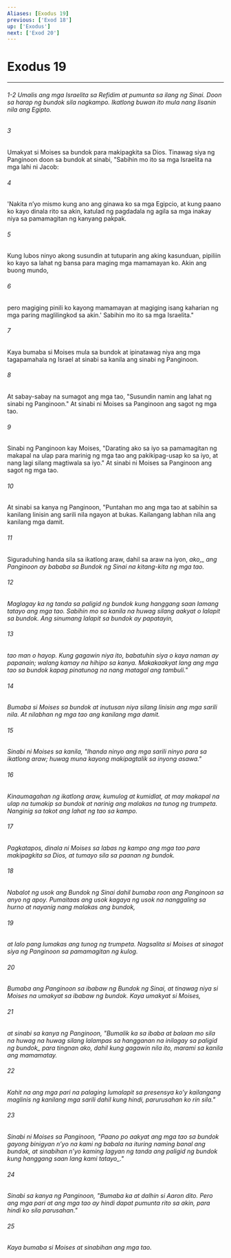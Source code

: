 ```yaml
---
Aliases: [Exodus 19]
previous: ['Exod 18']
up: ['Exodus']
next: ['Exod 20']
---
```

# Exodus 19

***
###### 1-2 Umalis ang mga Israelita sa Refidim at pumunta sa ilang ng Sinai. Doon sa harap ng bundok sila nagkampo. Ikatlong buwan ito mula nang lisanin nila ang Egipto. 





















###### 3 










Umakyat si Moises sa bundok para makipagkita sa Dios. Tinawag siya ng Panginoon doon sa bundok at sinabi, "Sabihin mo ito sa mga Israelita na mga lahi ni Jacob: 





















###### 4 










'Nakita nʼyo mismo kung ano ang ginawa ko sa mga Egipcio, at kung paano ko kayo dinala rito sa akin, katulad ng pagdadala ng agila sa mga inakay niya sa pamamagitan ng kanyang pakpak. 





















###### 5 










Kung lubos ninyo akong susundin at tutuparin ang aking kasunduan, pipiliin ko kayo sa lahat ng bansa para maging mga mamamayan ko. Akin ang buong mundo, 





















###### 6 










pero magiging pinili ko kayong mamamayan at magiging isang kaharian ng mga paring maglilingkod sa akin.' Sabihin mo ito sa mga Israelita." 





















###### 7 










Kaya bumaba si Moises mula sa bundok at ipinatawag niya ang mga tagapamahala ng Israel at sinabi sa kanila ang sinabi ng Panginoon. 





















###### 8 










At sabay-sabay na sumagot ang mga tao, "Susundin namin ang lahat ng sinabi ng Panginoon." At sinabi ni Moises sa Panginoon ang sagot ng mga tao. 





















###### 9 










Sinabi ng Panginoon kay Moises, "Darating ako sa iyo sa pamamagitan ng makapal na ulap para marinig ng mga tao ang pakikipag-usap ko sa iyo, at nang lagi silang magtiwala sa iyo." At sinabi ni Moises sa Panginoon ang sagot ng mga tao. 





















###### 10 










At sinabi sa kanya ng Panginoon, "Puntahan mo ang mga tao at sabihin sa kanilang linisin ang sarili nila ngayon at bukas. Kailangang labhan nila ang kanilang mga damit. 





















###### 11 










Siguraduhing handa sila sa ikatlong araw, dahil sa araw na iyon, <i class="trans-change">ako,_ ang Panginoon ay bababa sa Bundok ng Sinai na kitang-kita ng mga tao. 





















###### 12 










Maglagay ka ng tanda sa paligid ng bundok kung hanggang saan lamang tatayo ang mga tao. Sabihin mo sa kanila na huwag silang aakyat o lalapit sa bundok. Ang sinumang lalapit sa bundok ay papatayin, 





















###### 13 










tao man o hayop. Kung gagawin niya ito, babatuhin siya o kaya naman ay papanain; walang kamay na hihipo sa kanya. Makakaakyat lang ang mga tao sa bundok kapag pinatunog na nang matagal ang tambuli." 





















###### 14 










Bumaba si Moises sa bundok at inutusan niya silang linisin ang mga sarili nila. At nilabhan ng mga tao ang kanilang mga damit. 





















###### 15 










Sinabi ni Moises sa kanila, "Ihanda ninyo ang mga sarili ninyo para sa ikatlong araw; huwag muna kayong makipagtalik sa inyong asawa." 





















###### 16 










Kinaumagahan ng ikatlong araw, kumulog at kumidlat, at may makapal na ulap na tumakip sa bundok at narinig ang malakas na tunog ng trumpeta. Nanginig sa takot ang lahat ng tao sa kampo. 





















###### 17 










Pagkatapos, dinala ni Moises sa labas ng kampo ang mga tao para makipagkita sa Dios, at tumayo sila sa paanan ng bundok. 





















###### 18 










Nabalot ng usok ang Bundok ng Sinai dahil bumaba roon ang Panginoon sa anyo ng apoy. Pumaitaas ang usok kagaya ng usok na nanggaling sa hurno at nayanig nang malakas ang bundok, 





















###### 19 










at lalo pang lumakas ang tunog ng trumpeta. Nagsalita si Moises at sinagot siya ng Panginoon sa pamamagitan ng kulog. 





















###### 20 










Bumaba ang Panginoon sa ibabaw ng Bundok ng Sinai, at tinawag niya si Moises na umakyat sa ibabaw ng bundok. Kaya umakyat si Moises, 





















###### 21 










at sinabi sa kanya ng Panginoon, "Bumalik ka sa ibaba at balaan mo sila na huwag na huwag silang lalampas <i class="trans-change">sa hangganan na inilagay sa paligid ng bundok_ para tingnan ako, dahil kung gagawin nila ito, marami sa kanila ang mamamatay. 





















###### 22 










Kahit na ang mga pari na palaging lumalapit sa presensya koʼy kailangang maglinis ng kanilang mga sarili dahil kung hindi, parurusahan ko rin sila." 





















###### 23 










Sinabi ni Moises sa Panginoon, "Paano po aakyat ang mga tao sa bundok gayong binigyan nʼyo na kami ng babala na ituring naming banal ang bundok, at sinabihan nʼyo kaming lagyan ng tanda ang paligid ng bundok <i class="trans-change">kung hanggang saan lang kami tatayo_." 





















###### 24 










Sinabi sa kanya ng Panginoon, "Bumaba ka at dalhin si Aaron dito. Pero ang mga pari at ang mga tao ay hindi dapat pumunta rito sa akin, para hindi ko sila parusahan." 





















###### 25 










Kaya bumaba si Moises at sinabihan ang mga tao.
